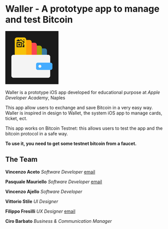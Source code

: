 # Waller - A prototype app to manage and test Bitcoin

![alt Waller icon](https://github.com/vinzaceto/madeInChain/blob/master/Waller/Waller/Assets.xcassets/AppIcon.appiconset/wallerIcon-83.5%402x.png)

Waller is a prototype iOS app developed for educational purpose at _Apple Developer Academy_, Naples

This app allow users to exchange and save Bitcoin in a very easy way. Waller is inspired in design to Wallet, the system iOS app to manage cards, ticket, ect.

This app works on Bitcoin Testnet: this allows users to test the app and the bitcoin protocol in a safe way.

**To use it, you need to get some testnet bitcoin from a faucet.**



**The Team**
-----

**Vincenzo Aceto** _Software Developer_ [email](mailTo://vinc.aceto@gmail.com)

**Pasquale Mauriello** _Software Developer_ [email](mailTo://paki81@cheapnet.it)

**Vincenzo Ajello** _Software Developer_

**Vittorio Stile** _UI Designer_

**Filippo Fresilli** _UX Designer_ [email](mailTo://filippo.fresilli@gmail.com)

**Ciro Barbato** _Business & Communication Manager_ 

